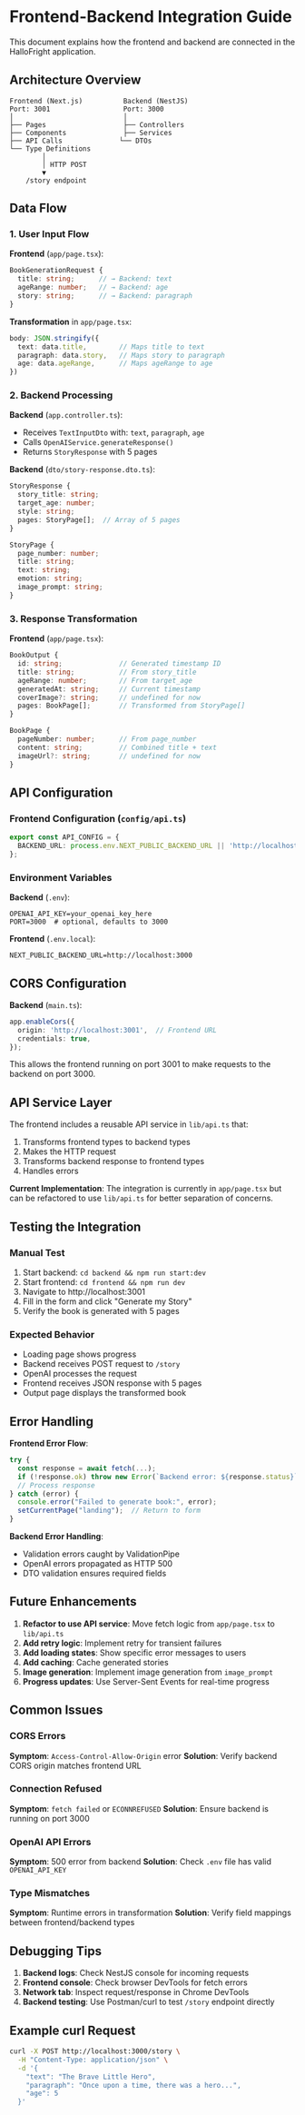 # Frontend-Backend Integration Guide

This document explains how the frontend and backend are connected in the HalloFright application.

## Architecture Overview

```
Frontend (Next.js)          Backend (NestJS)
Port: 3001                  Port: 3000
│                           │
├── Pages                   ├── Controllers
├── Components              ├── Services  
├── API Calls              └── DTOs
└── Type Definitions
        │
        │ HTTP POST
        ▼
    /story endpoint
```

## Data Flow

### 1. User Input Flow

**Frontend** (`app/page.tsx`):
```typescript
BookGenerationRequest {
  title: string;      // → Backend: text
  ageRange: number;   // → Backend: age
  story: string;      // → Backend: paragraph
}
```

**Transformation** in `app/page.tsx`:
```typescript
body: JSON.stringify({
  text: data.title,        // Maps title to text
  paragraph: data.story,   // Maps story to paragraph
  age: data.ageRange,      // Maps ageRange to age
})
```

### 2. Backend Processing

**Backend** (`app.controller.ts`):
- Receives `TextInputDto` with: `text`, `paragraph`, `age`
- Calls `OpenAIService.generateResponse()`
- Returns `StoryResponse` with 5 pages

**Backend** (`dto/story-response.dto.ts`):
```typescript
StoryResponse {
  story_title: string;
  target_age: number;
  style: string;
  pages: StoryPage[];  // Array of 5 pages
}

StoryPage {
  page_number: number;
  title: string;
  text: string;
  emotion: string;
  image_prompt: string;
}
```

### 3. Response Transformation

**Frontend** (`app/page.tsx`):
```typescript
BookOutput {
  id: string;              // Generated timestamp ID
  title: string;           // From story_title
  ageRange: number;        // From target_age
  generatedAt: string;     // Current timestamp
  coverImage?: string;     // undefined for now
  pages: BookPage[];       // Transformed from StoryPage[]
}

BookPage {
  pageNumber: number;      // From page_number
  content: string;         // Combined title + text
  imageUrl?: string;       // undefined for now
}
```

## API Configuration

### Frontend Configuration (`config/api.ts`)
```typescript
export const API_CONFIG = {
  BACKEND_URL: process.env.NEXT_PUBLIC_BACKEND_URL || 'http://localhost:3000',
};
```

### Environment Variables

**Backend** (`.env`):
```
OPENAI_API_KEY=your_openai_key_here
PORT=3000  # optional, defaults to 3000
```

**Frontend** (`.env.local`):
```
NEXT_PUBLIC_BACKEND_URL=http://localhost:3000
```

## CORS Configuration

**Backend** (`main.ts`):
```typescript
app.enableCors({
  origin: 'http://localhost:3001',  // Frontend URL
  credentials: true,
});
```

This allows the frontend running on port 3001 to make requests to the backend on port 3000.

## API Service Layer

The frontend includes a reusable API service in `lib/api.ts` that:
1. Transforms frontend types to backend types
2. Makes the HTTP request
3. Transforms backend response to frontend types
4. Handles errors

**Current Implementation**: The integration is currently in `app/page.tsx` but can be refactored to use `lib/api.ts` for better separation of concerns.

## Testing the Integration

### Manual Test
1. Start backend: `cd backend && npm run start:dev`
2. Start frontend: `cd frontend && npm run dev`
3. Navigate to http://localhost:3001
4. Fill in the form and click "Generate my Story"
5. Verify the book is generated with 5 pages

### Expected Behavior
- Loading page shows progress
- Backend receives POST request to `/story`
- OpenAI processes the request
- Frontend receives JSON response with 5 pages
- Output page displays the transformed book

## Error Handling

**Frontend Error Flow**:
```typescript
try {
  const response = await fetch(...);
  if (!response.ok) throw new Error(`Backend error: ${response.status}`);
  // Process response
} catch (error) {
  console.error("Failed to generate book:", error);
  setCurrentPage("landing");  // Return to form
}
```

**Backend Error Handling**:
- Validation errors caught by ValidationPipe
- OpenAI errors propagated as HTTP 500
- DTO validation ensures required fields

## Future Enhancements

1. **Refactor to use API service**: Move fetch logic from `app/page.tsx` to `lib/api.ts`
2. **Add retry logic**: Implement retry for transient failures
3. **Add loading states**: Show specific error messages to users
4. **Add caching**: Cache generated stories
5. **Image generation**: Implement image generation from `image_prompt`
6. **Progress updates**: Use Server-Sent Events for real-time progress

## Common Issues

### CORS Errors
**Symptom**: `Access-Control-Allow-Origin` error
**Solution**: Verify backend CORS origin matches frontend URL

### Connection Refused
**Symptom**: `fetch failed` or `ECONNREFUSED`
**Solution**: Ensure backend is running on port 3000

### OpenAI API Errors
**Symptom**: 500 error from backend
**Solution**: Check `.env` file has valid `OPENAI_API_KEY`

### Type Mismatches
**Symptom**: Runtime errors in transformation
**Solution**: Verify field mappings between frontend/backend types

## Debugging Tips

1. **Backend logs**: Check NestJS console for incoming requests
2. **Frontend console**: Check browser DevTools for fetch errors
3. **Network tab**: Inspect request/response in Chrome DevTools
4. **Backend testing**: Use Postman/curl to test `/story` endpoint directly

## Example curl Request

```bash
curl -X POST http://localhost:3000/story \
  -H "Content-Type: application/json" \
  -d '{
    "text": "The Brave Little Hero",
    "paragraph": "Once upon a time, there was a hero...",
    "age": 5
  }'
```

